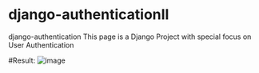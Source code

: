# django-authenticationII
django-authentication This page is a Django Project with special focus on User Authentication

#Result:
![image](https://user-images.githubusercontent.com/46977634/89983950-7b38f680-dc70-11ea-8eae-b5600f6a0eff.png)
